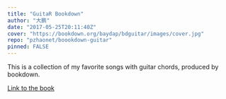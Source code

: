 ```yaml
---
title: "GuitaR Bookdown"
author: "大鹏"
date: "2017-05-25T20:11:40Z"
cover: "https://bookdown.org/baydap/bdguitar/images/cover.jpg"
repo: "pzhaonet/boookdown-guitar"
pinned: FALSE
---
```


This is a collection of my favorite songs with guitar chords, produced by bookdown.

[Link to the book](https://bookdown.org/baydap/bdguitar/)
